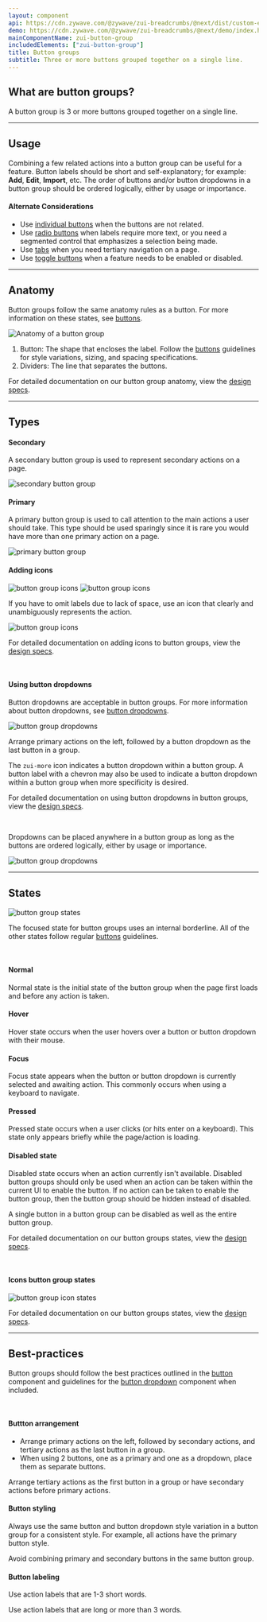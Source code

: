 ```yaml
---
layout: component
api: https://cdn.zywave.com/@zywave/zui-breadcrumbs/@next/dist/custom-elements.json
demo: https://cdn.zywave.com/@zywave/zui-breadcrumbs/@next/demo/index.html
mainComponentName: zui-button-group
includedElements: ["zui-button-group"]
title: Button groups
subtitle: Three or more buttons grouped together on a single line.
---
```


## What are button groups?

A button group is 3 or more buttons grouped together on a single line.

---

## Usage

Combining a few related actions into a button group can be useful for a feature. Button labels should be short and self-explanatory; for example: **Add**, **Edit**, **Import**, etc. The order of buttons and/or button dropdowns in a button group should be ordered logically, either by usage or importance.

#### Alternate Considerations

- Use [individual buttons](https://zui.zywave.comcomponents/buttons/) when the buttons are not related.
- Use [radio buttons](https://zui.zywave.comcomponents/radio-buttons/) when labels require more text, or you need a segmented control that emphasizes a selection being made.
- Use [tabs](https://zui.zywave.comcomponents/tabs/) when you need tertiary navigation on a page.
- Use [toggle buttons](https://zui.zywave.comcomponents/toggles/) when a feature needs to be enabled or disabled.

---

## Anatomy

Button groups follow the same anatomy rules as a button. For more information on these states, see [buttons](https://zui.zywave.comcomponents/buttons/).

![Anatomy of a button group](images/components/button-groups/anatomy.svg)

1. Button: The shape that encloses the label. Follow the [buttons](https://zui.zywave.comcomponents/buttons/) guidelines for style variations, sizing, and spacing specifications.
2. Dividers: The line that separates the buttons.

For detailed documentation on our button group anatomy, view the [design specs](https://xd.adobe.com/view/f1da7e56-5f40-48b1-9502-c3da540a7068-a489/specs/).

---

## Types

#### Secondary

A secondary button group is used to represent secondary actions on a page.

![secondary button group](images/components/button-groups/secondary.svg)

#### Primary

A primary button group is used to call attention to the main actions a user should take. This type should be used sparingly since it is rare you would have more than one primary action on a page.

![primary button group](images/components/button-groups/primary.svg)

#### Adding icons

![button group icons](images/components/button-groups/icons2.svg) ![button group icons](images/components/button-groups/icons.svg)

If you have to omit labels due to lack of space, use an icon that clearly and unambiguously represents the action.

![button group icons](images/components/button-groups/icons3.svg)

For detailed documentation on adding icons to button groups, view the [design specs](https://xd.adobe.com/view/f1da7e56-5f40-48b1-9502-c3da540a7068-a489/screen/0221f047-f6ae-4f88-92d0-29d69d4be97b/specs/).

<br>

#### Using button dropdowns

Button dropdowns are acceptable in button groups. For more information about button dropdowns, see [button dropdowns](https://zui.zywave.comcomponents/button-dropdowns/).

![button group dropdowns](images/components/button-groups/buttondropdown.svg)

Arrange primary actions on the left, followed by a button dropdown as the last button in a group.

The `zui-more` icon indicates a button dropdown within a button group. A button label with a chevron may also be used to indicate a button dropdown within a button group when more specificity is desired.

For detailed documentation on using button dropdowns in button groups, view the [design specs](https://xd.adobe.com/view/f1da7e56-5f40-48b1-9502-c3da540a7068-a489/screen/aae0de17-ab8f-4713-b765-53f512169cd7/specs/).

<br>

Dropdowns can be placed anywhere in a button group as long as the buttons are ordered logically, either by usage or importance.

![button group dropdowns](images/components/button-groups/buttondropdown2.png)

---

## States

![button group states](images/components/button-groups/states.svg)

The focused state for button groups uses an internal borderline. All of the other states follow regular [buttons](https://zui.zywave.comcomponents/buttons/) guidelines.

<br>

#### Normal

Normal state is the initial state of the button group when the page first loads and before any action is taken.

#### Hover

Hover state occurs when the user hovers over a button or button dropdown with their mouse.

#### Focus

Focus state appears when the button or button dropdown is currently selected and awaiting action. This commonly occurs when using a keyboard to navigate.

#### Pressed

Pressed state occurs when a user clicks (or hits enter on a keyboard). This state only appears briefly while the page/action is loading.

#### Disabled state

Disabled state occurs when an action currently isn't available. Disabled button groups should only be used when an action can be taken within the current UI to enable the button. If no action can be taken to enable the button group, then the button group should be hidden instead of disabled.

A single button in a button group can be disabled as well as the entire button group.

For detailed documentation on our button groups states, view the [design specs](https://xd.adobe.com/view/f1da7e56-5f40-48b1-9502-c3da540a7068-a489/screen/e977216b-4526-4bc5-9899-bdbaa4141307/specs/).

<br>

#### Icons button group states

![button group icon states](images/components/button-groups/states2.svg)

For detailed documentation on our button groups states, view the [design specs](https://xd.adobe.com/view/f1da7e56-5f40-48b1-9502-c3da540a7068-a489/screen/20cde077-f0e1-4e45-8e99-cc2e77a332a7/specs/).

---

## Best-practices

Button groups should follow the best practices outlined in the [button](https://zui.zywave.comcomponents/buttons/) component and guidelines for the [button dropdown](https://zui.zywave.comcomponents/button-dropdowns/) component when included.

<br>

#### Buttton arrangement

<Grid>

<GridCol col="span-6">

<Do />

- Arrange primary actions on the left, followed by secondary actions, and tertiary actions as the last button in a group.
- When using 2 buttons, one as a primary and one as a dropdown, place them as separate buttons.

</GridCol>

<GridCol col="span-6">

<DoNot />

Arrange tertiary actions as the first button in a group or have secondary actions before primary actions.

</GridCol>

</Grid>

<spacer size="small" />

#### Button styling

<Grid>

<GridCol col="span-6">

<Do />

Always use the same button and button dropdown style variation in a button group for a consistent style. For example, all actions have the primary button style.

</GridCol>

<GridCol col="span-6">

<DoNot />

Avoid combining primary and secondary buttons in the same button group.

</GridCol>

</Grid>

<spacer size="small" />

#### Button labeling

<Grid>

<GridCol col="span-6">

<Do />

Use action labels that are 1-3 short words.

</GridCol>

<GridCol col="span-6">

<DoNot />

Use action labels that are long or more than 3 words.

</GridCol>

</Grid>
